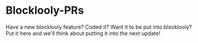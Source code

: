 # Blocklooly-PRs
Have a new blocklooly feature? Coded it? Want it to be put into blocklooly? Put it here and we'll think about putting it into the next update!
